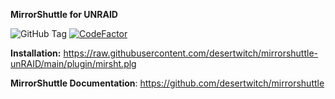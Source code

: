 **MirrorShuttle for UNRAID**

![GitHub Tag](https://img.shields.io/github/v/tag/desertwitch/mirrorshuttle-unRAID?label=release&color=peru)
[![CodeFactor](https://www.codefactor.io/repository/github/desertwitch/mirrorshuttle-unraid/badge)](https://www.codefactor.io/repository/github/desertwitch/mirrorshuttle-unraid)

**Installation:** https://raw.githubusercontent.com/desertwitch/mirrorshuttle-unRAID/main/plugin/mirsht.plg

**MirrorShuttle Documentation**: https://github.com/desertwitch/mirrorshuttle
